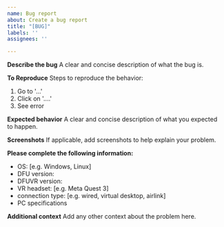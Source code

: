 ```yaml
---
name: Bug report
about: Create a bug report
title: "[BUG]"
labels: ''
assignees: ''

---
```


**Describe the bug**
A clear and concise description of what the bug is.

**To Reproduce**
Steps to reproduce the behavior:
1. Go to '...'
2. Click on '....'
3. See error

**Expected behavior**
A clear and concise description of what you expected to happen.

**Screenshots**
If applicable, add screenshots to help explain your problem.

**Please complete the following information:**
 - OS: [e.g. Windows, Linux]
 - DFU version: 
 - DFUVR version:
 - VR headset: [e.g. Meta Quest 3]
 - connection type: [e.g. wired, virtual desktop, airlink]
 - PC specifications



**Additional context**
Add any other context about the problem here.
